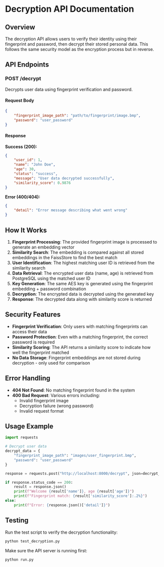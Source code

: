 # Decryption API Documentation

## Overview

The decryption API allows users to verify their identity using their fingerprint and password, then decrypt their stored personal data. This follows the same security model as the encryption process but in reverse.

## API Endpoints

### POST /decrypt

Decrypts user data using fingerprint verification and password.

#### Request Body

```json
{
    "fingerprint_image_path": "path/to/fingerprint/image.bmp",
    "password": "user_password"
}
```

#### Response

**Success (200):**
```json
{
    "user_id": 1,
    "name": "John Doe",
    "age": 30,
    "status": "success",
    "message": "User data decrypted successfully",
    "similarity_score": 0.9876
}
```

**Error (400/404):**
```json
{
    "detail": "Error message describing what went wrong"
}
```

## How It Works

1. **Fingerprint Processing**: The provided fingerprint image is processed to generate an embedding vector
2. **Similarity Search**: The embedding is compared against all stored embeddings in the FaissStore to find the best match
3. **User Identification**: The highest matching user ID is retrieved from the similarity search
4. **Data Retrieval**: The encrypted user data (name, age) is retrieved from PostgreSQL using the matched user ID
5. **Key Generation**: The same AES key is generated using the fingerprint embedding + password combination
6. **Decryption**: The encrypted data is decrypted using the generated key
7. **Response**: The decrypted data along with similarity score is returned

## Security Features

- **Fingerprint Verification**: Only users with matching fingerprints can access their data
- **Password Protection**: Even with a matching fingerprint, the correct password is required
- **Similarity Scoring**: The API returns a similarity score to indicate how well the fingerprint matched
- **No Data Storage**: Fingerprint embeddings are not stored during decryption - only used for comparison

## Error Handling

- **404 Not Found**: No matching fingerprint found in the system
- **400 Bad Request**: Various errors including:
  - Invalid fingerprint image
  - Decryption failure (wrong password)
  - Invalid request format

## Usage Example

```python
import requests

# Decrypt user data
decrypt_data = {
    "fingerprint_image_path": "images/user_fingerprint.bmp",
    "password": "user_password"
}

response = requests.post("http://localhost:8000/decrypt", json=decrypt_data)

if response.status_code == 200:
    result = response.json()
    print(f"Welcome {result['name']}, age {result['age']}")
    print(f"Fingerprint match: {result['similarity_score']:.2%}")
else:
    print(f"Error: {response.json()['detail']}")
```

## Testing

Run the test script to verify the decryption functionality:

```bash
python test_decryption.py
```

Make sure the API server is running first:

```bash
python run.py
```




